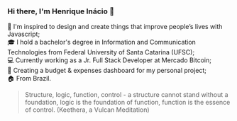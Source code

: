 ### Hi there, I'm Henrique Inácio 🖖

🚀 I'm inspired to design and create things that improve people’s lives with Javascript;\
🎓 I hold a bachelor's degree in Information and Communication Technologies from Federal University of Santa Catarina (UFSC);\
💻 Currently working as a Jr. Full Stack Developer at Mercado Bitcoin;\
🌱 Creating a budget & expenses dashboard for my personal project;\
🏠 From Brazil.

> Structure, logic, function, control - a structure cannot stand without a foundation, logic is the foundation of function, function is the essence of control. (Keethera, a Vulcan Meditation)
